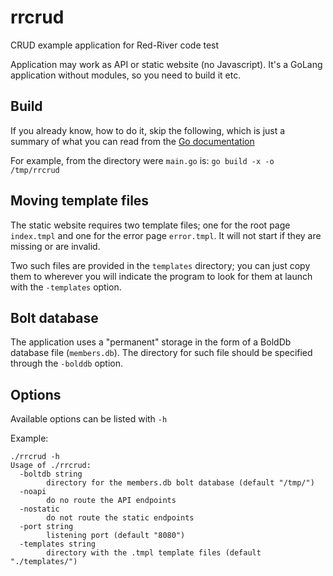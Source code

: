 # rrcrud
CRUD example application for Red-River code test

Application may work as API or static website (no Javascript).
It's a GoLang application without modules, so you need to build it etc.

## Build
If you already know, how to do it, skip the following, which is just a
summary of what you can read from the [Go documentation](https://golang.org/cmd/go/#hdr-Compile_packages_and_dependencies) 

 For example, from the directory were `main.go` is: 
 `go build -x -o /tmp/rrcrud` 
 
## Moving template files
The static website requires two template files; one for the root page `index.tmpl` and one for the error page `error.tmpl`. It will not start if they are missing or are invalid.

Two such files are provided in the `templates` directory; you can just copy them to wherever you will indicate the program to look for them at launch with
the `-templates` option.

## Bolt database
The application uses a "permanent" storage in the form of a BoldDb database file (`members.db`). The directory for such file should be specified through the `-bolddb` option.

## Options

Available options can be listed with `-h`

Example:
```
./rrcrud -h                                                                
Usage of ./rrcrud:
  -boltdb string
    	directory for the members.db bolt database (default "/tmp/")
  -noapi
    	do no route the API endpoints
  -nostatic
    	do not route the static endpoints
  -port string
    	listening port (default "8080")
  -templates string
    	directory with the .tmpl template files (default "./templates/")
```


